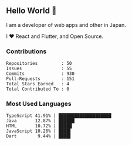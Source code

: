 ## Hello World 👋

I am a developer of web apps and other in Japan.

I ❤️ React and Flutter, and Open Source.

### Contributions

    Repositories         : 50
    Issues               : 55
    Commits              : 930
    Pull-Requests        : 151
    Total Stars Earned   : 4
    Total Contributed To : 0

### Most Used Languages

    TypeScript 41.91% | ████████████████████
    Java       12.87% | ██████
    HTML       10.72% | █████
    JavaScript 10.26% | ████▌
    Dart        9.44% | ████▌

